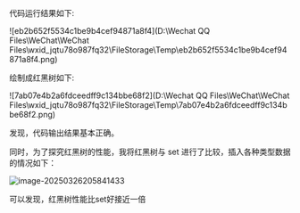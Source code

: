 代码运行结果如下:

![eb2b652f5534c1be9b4cef94871a8f4](D:\Wechat QQ Files\WeChat\WeChat Files\wxid_jqtu78o987fq32\FileStorage\Temp\eb2b652f5534c1be9b4cef94871a8f4.png)

绘制成红黑树如下:

![7ab07e4b2a6fdceedff9c134bbe68f2](D:\Wechat QQ Files\WeChat\WeChat Files\wxid_jqtu78o987fq32\FileStorage\Temp\7ab07e4b2a6fdceedff9c134bbe68f2.png)

发现，代码输出结果基本正确。

同时，为了探究红黑树的性能，我将红黑树与 set 进行了比较，插入各种类型数据的情况如下：

![image-20250326205841433](D:\program\ADS\rbtree\rbtree.assets\image-20250326205841433.png)

可以发现，红黑树性能比set好接近一倍